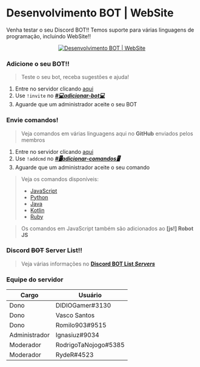 # Desenvolvimento BOT | WebSite
Venha testar o seu Discord BOT!!
Temos suporte para várias linguagens de programação, incluindo WebSite!!

<p align="center"><a href="https://discord.gg/BdSxh2N"><img src="https://discordapp.com/api/guilds/539580995838541834/embed.png" alt="Desenvolvimento BOT | WebSite" title="Desenvolvimento BOT | WebSite"></a></p>

### Adicione o seu BOT!!
> Teste o seu bot, receba sugestões e ajuda!
1. Entre no servidor clicando [aqui](https://discord.gg/BdSxh2N)
2. Use `!invite` no ***[#💻adicionar-bot💻](https://discordapp.com/channels/539580995838541834/539585462885679105/ "👥ADICIONAR👥")***
3. Aguarde que um administrador aceite o seu BOT

### Envie comandos!
> Veja comandos em várias linguagens aqui no **GitHub** enviados pelos membros
1. Entre no servidor clicando [aqui](https://discord.gg/BdSxh2N)
2. Use `!addcmd` no ***[#🖥️adicionar-comandos🖥️](https://discordapp.com/channels/539580995838541834/556055264277561364/ "👥ADICIONAR👥")***
3. Aguarde que um administrador aceite o seu comando
> Veja os comandos disponíveis: 
> * [JavaScript](https://github.com/romilo903/desenvolvimentobotwebsite/tree/master/JavaScript)
> * [Python](https://github.com/romilo903/desenvolvimentobotwebsite/tree/master/Python)
> * [Java](https://github.com/romilo903/desenvolvimentobotwebsite/tree/master/Java)
> * [Kotlin](https://github.com/romilo903/desenvolvimentobotwebsite/tree/master/Kotlin)
> * [Ruby](https://github.com/romilo903/desenvolvimentobotwebsite/tree/master/Ruby)

> Os comandos em JavaScript também são adicionados ao **[js!] Robot JS**


### Discord ~~BOT~~ Server List!!
> Veja várias informações no [**Discord BOT List *Servers***](https://discordbots.org/servers/539580995838541834)

### Equipe do servidor
| Cargo  | Usuário |
| ------------- | ------------- |
| Dono | DIDIOGamer#3130 |
| Dono | Vasco Santos | Forza Island RP33305 |
| Dono | Romilo903#9515 |
| Administrador | Ignasiuz#9034 |
| Moderador | RodrigoTaNojogo#5385 |
| Moderador | RydeR#4523 |
